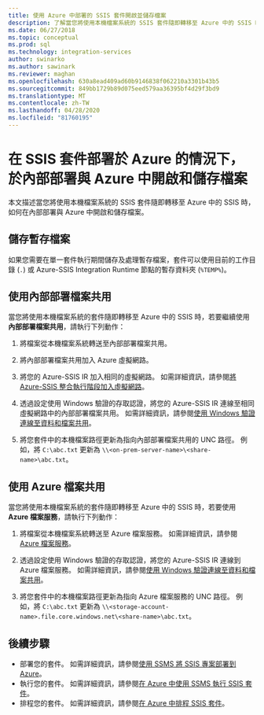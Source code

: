 ```yaml
---
title: 使用 Azure 中部署的 SSIS 套件開啟並儲存檔案
description: 了解當您將使用本機檔案系統的 SSIS 套件隨即轉移至 Azure 中的 SSIS 時，如何在內部部署與 Azure 中開啟和儲存檔案
ms.date: 06/27/2018
ms.topic: conceptual
ms.prod: sql
ms.technology: integration-services
author: swinarko
ms.author: sawinark
ms.reviewer: maghan
ms.openlocfilehash: 630a8ead409ad60b9146838f062210a3301b43b5
ms.sourcegitcommit: 849bb1729b89d075eed579aa36395bf4d29f3bd9
ms.translationtype: MT
ms.contentlocale: zh-TW
ms.lasthandoff: 04/28/2020
ms.locfileid: "81760195"
---
```

# <a name="open-and-save-files-on-premises-and-in-azure-with-ssis-packages-deployed-in-azure"></a>在 SSIS 套件部署於 Azure 的情況下，於內部部署與 Azure 中開啟和儲存檔案

本文描述當您將使用本機檔案系統的 SSIS 套件隨即轉移至 Azure 中的 SSIS 時，如何在內部部署與 Azure 中開啟和儲存檔案。

## <a name="save-temporary-files"></a>儲存暫存檔案

如果您需要在單一套件執行期間儲存及處理暫存檔案，套件可以使用目前的工作目錄 (`.`) 或 Azure-SSIS Integration Runtime 節點的暫存資料夾 (`%TEMP%`)。

## <a name="use-on-premises-file-shares"></a>使用內部部署檔案共用

當您將使用本機檔案系統的套件隨即轉移至 Azure 中的 SSIS 時，若要繼續使用**內部部署檔案共用**，請執行下列動作：

1. 將檔案從本機檔案系統轉送至內部部署檔案共用。

2. 將內部部署檔案共用加入 Azure 虛擬網路。

3. 將您的 Azure-SSIS IR 加入相同的虛擬網路。 如需詳細資訊，請參閱[將 Azure-SSIS 整合執行階段加入虛擬網路](https://docs.microsoft.com/azure/data-factory/join-azure-ssis-integration-runtime-virtual-network)。

4. 透過設定使用 Windows 驗證的存取認證，將您的 Azure-SSIS IR 連線至相同虛擬網路中的內部部署檔案共用。 如需詳細資訊，請參閱[使用 Windows 驗證連線至資料和檔案共用](ssis-azure-connect-with-windows-auth.md)。

5. 將您套件中的本機檔案路徑更新為指向內部部署檔案共用的 UNC 路徑。 例如，將 `C:\abc.txt` 更新為 `\\<on-prem-server-name>\<share-name>\abc.txt`。

## <a name="use-azure-file-shares"></a>使用 Azure 檔案共用

當您將使用本機檔案系統的套件隨即轉移至 Azure 中的 SSIS 時，若要使用 **Azure 檔案服務**，請執行下列動作：

1. 將檔案從本機檔案系統轉送至 Azure 檔案服務。 如需詳細資訊，請參閱 [Azure 檔案服務](https://azure.microsoft.com/services/storage/files/)。

2. 透過設定使用 Windows 驗證的存取認證，將您的 Azure-SSIS IR 連線到 Azure 檔案服務。 如需詳細資訊，請參閱[使用 Windows 驗證連線至資料和檔案共用](ssis-azure-connect-with-windows-auth.md)。

3. 將您套件中的本機檔案路徑更新為指向 Azure 檔案服務的 UNC 路徑。 例如，將 `C:\abc.txt` 更新為 `\\<storage-account-name>.file.core.windows.net\<share-name>\abc.txt`。

## <a name="next-steps"></a>後續步驟

- 部署您的套件。 如需詳細資訊，請參閱[使用 SSMS 將 SSIS 專案部署到 Azure](https://docs.microsoft.com/sql/integration-services/ssis-quickstart-deploy-ssms)。
- 執行您的套件。 如需詳細資訊，請參閱[在 Azure 中使用 SSMS 執行 SSIS 套件](https://docs.microsoft.com/sql/integration-services/ssis-quickstart-run-ssms)。
- 排程您的套件。 如需詳細資訊，請參閱[在 Azure 中排程 SSIS 套件](https://docs.microsoft.com/sql/integration-services/lift-shift/ssis-azure-schedule-packages-ssms?view=sql-server-ver15)。
